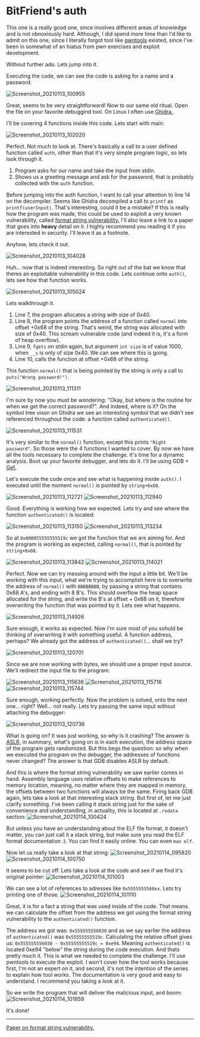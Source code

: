 # BitFriend's auth

This one is a really good one, since involves different areas of knowledge and is not obnoxiously hard. Although, I did spend more time than I'd like to admit on this one, since I literally forgot tool like [pwntools](https://github.com/Gallopsled/pwntools) existed, since I've been in somewhat of an hiatus from pwn exercises and exploit development.

Without further ado. Lets jump into it.

Executing the code, we can see the code is asking for a name and a password.

![Screenshot_20210113_100955](https://user-images.githubusercontent.com/28660375/104456518-8da0be80-5587-11eb-8a22-bac26de0987e.png)

Great, seems to be very straightforward! Now to our same old ritual. Open the file on your favorite debuggind tool. On Linux I often use [Ghidra.](https://ghidra-sre.org/)

I'll be covering 4 functions inside this code. Lets start with main:

![Screenshot_20210113_102020](https://user-images.githubusercontent.com/28660375/104457553-f76d9800-5588-11eb-8dee-20dfd4d4c354.png)

Perfect. Not much to look at. There's basically a call to a user defined function called `auth`, other than that it's very simple program logic, so lets look through it.

1. Program asks for our name and take the input from stdin.
1. Shows us a greeting message and ask for the password, that is probably collected with the `auth` function.

Before jumping into the auth function, I want to call your attention to line 14 on the decompiler. Seems like Ghidra decompiled a call to `printf` as `printf(userInput)`. That's interesting, could it be a mistake? If this is really how the program was made, this could be used to exploit a very known vulnerability, called [format string vulnerability.](https://www.securecoding.com/blog/format-string-vulnerability/) I'll also leave a link to a paper that goes into **heavy** detail on it. I highly recommend you reading it if you are interested in security. I'll leave it as a footnote.

Anyhow, lets check it out.

![Screenshot_20210113_104028](https://user-images.githubusercontent.com/28660375/104459665-ce023b80-558b-11eb-9cf0-929b08b77680.png)

Huh... now that is indeed interesting. So right out of the bat we know that theres an exploitable vulnerability in this code. Lets continue onto `auth()`, lets see how that function works.

![Screenshot_20210113_105024](https://user-images.githubusercontent.com/28660375/104460671-25ed7200-558d-11eb-96ad-2411590bfe73.png)

Lets walkthrough it.

1. Line 7, the program allocates a string with size of 0x40.
1. Line 8, the program points the address of a function called `normal` into offset +0x68 of the string. That's weird, the string was allocated with size of 0x40. This scream vulnerable code (and indeed it is, it's a form of heap overflow).
1. Line 9, `fgets` on stdin again, but argument `int size` is of value 1000, when `__s` is only of size 0x40. We can see where this is going.
1. Line 10, calls the function at offset +0x68 of the string.

This function `normal()` that is being pointed by the string is only a call to `puts("Wrong password!")`.

![Screenshot_20210113_111311](https://user-images.githubusercontent.com/28660375/104463283-571b7180-5590-11eb-8574-565bff8e0159.png)

I'm sure by now you must be wondering: "Okay, but where is the routine for when we get the correct password?". And indeed, where is it? On the symbol tree vison on Ghidra we see an interesting symbol that we didn't see referenced throughout the code: a function called `authenticated()`.

![Screenshot_20210113_111531](https://user-images.githubusercontent.com/28660375/104463559-afeb0a00-5590-11eb-86a9-f1f51e0115ab.png)

It's very similar to the `normal()` function, except this prints `"Right password"`. So those were the 4 functions I wanted to cover. By now we have all the tools necessary to complete the challenge. It's time for a dynamic analysis. Boot up your favorite debugger, and lets do it. I'll be using GDB + [Gef.](https://github.com/hugsy/gef)

Let's execute the code once and see what is happening inside `auth()`. I executed until the moment `normal()` is pointed by `string+0x68`.

![Screenshot_20210113_112721](https://user-images.githubusercontent.com/28660375/104464985-4ff56300-5592-11eb-8896-3acdd790bada.png)
![Screenshot_20210113_112940](https://user-images.githubusercontent.com/28660375/104465284-a4004780-5592-11eb-869f-134e0cc511f4.png)

Good. Everything is working how we expected. Lets try and see where the function `authenticated()` is located:

![Screenshot_20210113_113150](https://user-images.githubusercontent.com/28660375/104465575-f2154b00-5592-11eb-8afe-445e3d076aeb.png)
![Screenshot_20210113_113234](https://user-images.githubusercontent.com/28660375/104465674-0eb18300-5593-11eb-94dd-6920321868c9.png)

So at `0x000055555555519c` we got the function that we are aiming for. And the program is working as expected, calling `normal()`, that is pointed by `string+0x68`. 

![Screenshot_20210113_113842](https://user-images.githubusercontent.com/28660375/104466350-e6765400-5593-11eb-95e6-0087c63d6e78.png)
![Screenshot_20210113_114021](https://user-images.githubusercontent.com/28660375/104466562-22111e00-5594-11eb-8aa3-27e3197a1c4b.png)

Perfect. Now we can try messing around with the input a little bit. We'll be working with this input, what we're trying to accomplish here is to overwrite the address of `normal()` with `BBBBBBBB`, by passing a string that contains 0x68 A's, and ending with 8 B's. This should overflow the heap space allocated for the string, and write the B's at offset + 0x68 on it, therefore overwriting the function that was pointed by it. Lets see what happens.

![Screenshot_20210113_114926](https://user-images.githubusercontent.com/28660375/104467705-6650ee00-5595-11eb-8f40-92185af8ca73.png)

Sure enough, it works as expected. Now I'm sure most of you sohuld be thinking of overwriting it with something useful. A function address, perhaps? We already got the address of `authenticated()`... shall we try?

![Screenshot_20210113_120701](https://user-images.githubusercontent.com/28660375/104469951-dceeeb00-5597-11eb-9c39-41df5165ecb2.png)

Since we are now working with bytes, we should use a proper input source. We'll redirect the input file to the program:

![Screenshot_20210113_115636](https://user-images.githubusercontent.com/28660375/104468603-669db900-5596-11eb-9e20-050b1c96bb34.png)
![Screenshot_20210113_115716](https://user-images.githubusercontent.com/28660375/104468693-7e753d00-5596-11eb-9da9-2ec857650587.png)
![Screenshot_20210113_115744](https://user-images.githubusercontent.com/28660375/104468747-8df48600-5596-11eb-83aa-d271e52ccd41.png)

Sure enough, working perfectly. Now the problem is solved, onto the next one... right? Well... not really. Lets try passing the same input without attaching the debugger:

![Screenshot_20210113_120736](https://user-images.githubusercontent.com/28660375/104470028-f8f28c80-5597-11eb-9ce0-633b54125d12.png)

What is going on? It was just working, so why is it crashing?
The answer is [ASLR](https://www.fireeye.com/blog/threat-research/2020/03/six-facts-about-address-space-layout-randomization-on-windows.html), in summary, what's going on is in each execution, the address space of the program gets randomized. But this begs the question: so why when we executed the program on the debugger, the addresses of functions never changed?
The answer is that GDB disables ASLR by default.

And this is where the format string vulnerability we saw earlier comes in hand. Assembly language uses relative offsets to make references to memory location, meaning, no matter where they are mapped in memory, the offsets between two functions will always be the same. Firing back GDB again, lets take a look at that interesting stack string. But first of, let me just clarify something. I've been calling it stack string just for the sake of convenience and understanding, in actuality, this is located at `.rodata` section:
![Screenshot_20210114_100424](https://user-images.githubusercontent.com/28660375/104594448-eb004280-564f-11eb-9d6b-22c59615a1bc.png)

But unless you have an understanding about the ELF file format, it doesn't matter, you can just call it a stack string, but make sure you read the ELF format documentation :). You can find it easily online. You can even `man elf`.

Now let us really take a look at that string:
![Screenshot_20210114_095820](https://user-images.githubusercontent.com/28660375/104593892-21898d80-564f-11eb-95f7-a748d99a028b.png)
![Screenshot_20210114_100750](https://user-images.githubusercontent.com/28660375/104594756-606c1300-5650-11eb-9693-36e1525027ae.png)

It seems to be cut off. Lets take a look at the code and see if we find it's original pointer:
![Screenshot_20210114_101003](https://user-images.githubusercontent.com/28660375/104594965-af19ad00-5650-11eb-80b8-ec3424225aa2.png)

We can see a lot of references to adresses like `0x5555555560xx`. Lets try printing one of those.
![Screenshot_20210114_101110](https://user-images.githubusercontent.com/28660375/104595086-d7a1a700-5650-11eb-85d0-03e443e850f3.png)

Great, it is for a fact a string that was used inside of the code. That means we can calculate the offset from the address we got using the format string vulnerability to the `authenticated()` function.

The address we got was: `0x555555556030` and as we say earlier the address of `authenticated()` was `0x55555555519c`. Calculating the relative offset gives us: `0x555555556030 - 0x55555555519c = 0xe94`. Meaning `authenticated()` is located 0xe94 "below" the string during the code execution. And thats pretty much it. This is what we needed to complete the challenge. I'll use pwntools to execute the exploit. I won't cover how the tool works because first, I'm not an expert on it, and second, it's not the intention of the series to explain how tool works. The documentation is very good and easy to understand. I recommend you taking a look at it.

So we write the program that will deliver the malicious input, and boom:
![Screenshot_20210114_101959](https://user-images.githubusercontent.com/28660375/104595960-11bf7880-5652-11eb-849c-b6ba3b4b4bb2.png)

It's done!

---

[Paper on format string vulnerability.](https://crypto.stanford.edu/cs155old/cs155-spring08/papers/formatstring-1.2.pdf)
